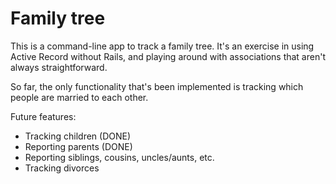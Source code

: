 # Family tree

This is a command-line app to track a family tree. It's an exercise in using Active Record without Rails, and playing around with associations that aren't always straightforward.

So far, the only functionality that's been implemented is tracking which people are married to each other.

Future features:

* Tracking children (DONE)
* Reporting parents (DONE)
* Reporting siblings, cousins, uncles/aunts, etc.
* Tracking divorces
